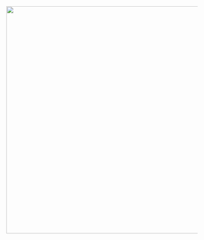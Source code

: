 
<img src="https://user-images.githubusercontent.com/51344498/128616759-b53ba924-eccc-42ba-9db1-c1bbbf498679.png" width="800" height="600">
